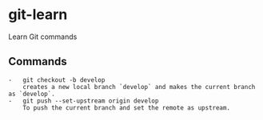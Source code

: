 # git-learn
Learn Git commands
## Commands
	-	git checkout -b develop
		creates a new local branch `develop` and makes the current branch as `develop`.
	-	git push --set-upstream origin develop
		To push the current branch and set the remote as upstream.

